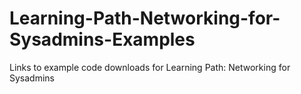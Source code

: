 # Learning-Path-Networking-for-Sysadmins-Examples
Links to example code downloads for Learning Path: Networking for Sysadmins
